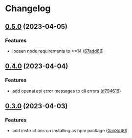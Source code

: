 # Changelog

## [0.5.0](https://github.com/luk-pio/nlterm/compare/v0.4.0...v0.5.0) (2023-04-05)


### Features

* loosen node requirements to >=14 ([67add86](https://github.com/luk-pio/nlterm/commit/67add86be16317a880b6698743901b94451ee759))

## [0.4.0](https://github.com/luk-pio/nlterm/compare/v0.3.0...v0.4.0) (2023-04-04)


### Features

* add openai api error messages to cli errors ([d794618](https://github.com/luk-pio/nlterm/commit/d7946189f9b891b1bf3837c58067eb2ab12b04da))

## [0.3.0](https://github.com/luk-pio/nlterm/compare/v0.2.0...v0.3.0) (2023-04-03)


### Features

* add instructions on installing as npm package ([0ab8d60](https://github.com/luk-pio/nlterm/commit/0ab8d60f46c0e607bb004239a685b811cc44acc0))
